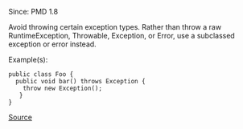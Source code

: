 Since: PMD 1.8

Avoid throwing certain exception types. Rather than throw a raw RuntimeException, Throwable,
Exception, or Error, use a subclassed exception or error instead.

Example(s):
```
public class Foo {
  public void bar() throws Exception {
    throw new Exception();
   }
}
```

[Source](https://pmd.github.io/pmd-5.5.4/pmd-java/rules/java/strictexception.html#AvoidThrowingRawExceptionTypes)
